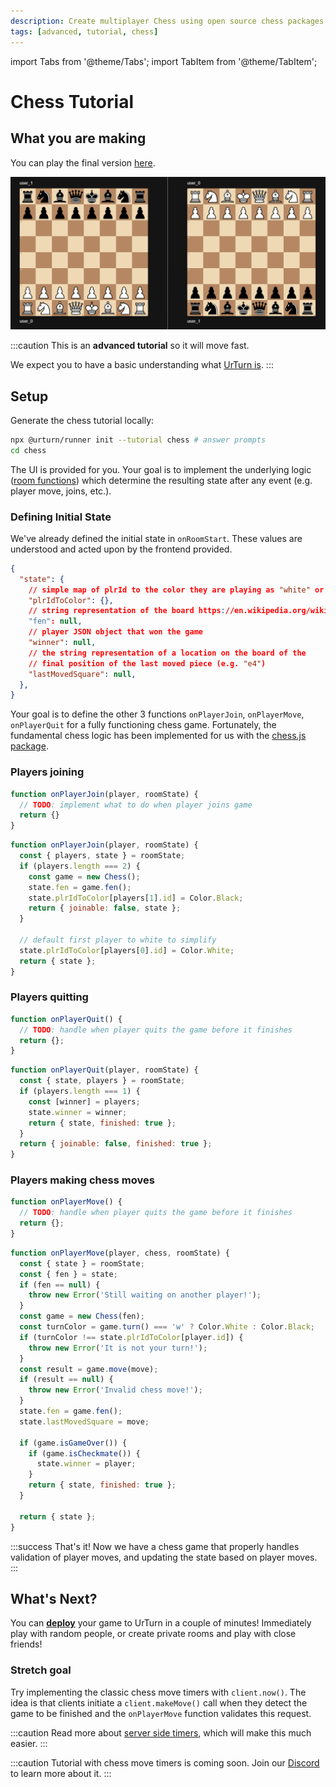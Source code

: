 ```yaml
---
description: Create multiplayer Chess using open source chess packages
tags: [advanced, tutorial, chess]
---
```


import Tabs from '@theme/Tabs';
import TabItem from '@theme/TabItem';

# Chess Tutorial

## What you are making

You can play the final version [here](https://www.urturn.app/play/chess).

![Chess Final](final-chess.gif)

:::caution
This is an **advanced tutorial** so it will move fast.

We expect you to have a basic understanding what [UrTurn is](/docs).
:::

## Setup

Generate the chess tutorial locally:

```bash
npx @urturn/runner init --tutorial chess # answer prompts
cd chess
```

The UI is provided for you. Your goal is to implement the underlying logic ([room functions](/docs/API/room-functions)) which determine the resulting state after any event (e.g. player move, joins, etc.).

### Defining Initial State

We've already defined the initial state in `onRoomStart`. These values are understood and acted upon by the frontend provided.

```json
{
  "state": {
    // simple map of plrId to the color they are playing as "white" or "black"
    "plrIdToColor": {},
    // string representation of the board https://en.wikipedia.org/wiki/Forsyth%E2%80%93Edwards_Notation
    "fen": null,
    // player JSON object that won the game
    "winner": null,
    // the string representation of a location on the board of the
    // final position of the last moved piece (e.g. "e4")
    "lastMovedSquare": null,
  },
}
```

Your goal is to define the other 3 functions `onPlayerJoin`, `onPlayerMove`, `onPlayerQuit` for a fully functioning chess game. Fortunately, the fundamental chess logic has been implemented for us with the [chess.js package](https://www.npmjs.com/package/chess.js).

### Players joining

<Tabs>
  <TabItem value="initial" label="TODO" default>

```js title="src/main.js"
function onPlayerJoin(player, roomState) {
  // TODO: implement what to do when player joins game
  return {}
}
```

  </TabItem>
  <TabItem value="solution" label="onPlayerJoin Solution">

```js title="src/main.js"
function onPlayerJoin(player, roomState) {
  const { players, state } = roomState;
  if (players.length === 2) {
    const game = new Chess();
    state.fen = game.fen();
    state.plrIdToColor[players[1].id] = Color.Black;
    return { joinable: false, state };
  }

  // default first player to white to simplify
  state.plrIdToColor[players[0].id] = Color.White;
  return { state };
}
```

  </TabItem>
</Tabs>

### Players quitting

<Tabs>
  <TabItem value="initial" label="TODO" default>

```js title="src/main.js"
function onPlayerQuit() {
  // TODO: handle when player quits the game before it finishes
  return {};
}
```

  </TabItem>
  <TabItem value="solution" label="onPlayerQuit Solution">

```js title="src/main.js"
function onPlayerQuit(player, roomState) {
  const { state, players } = roomState;
  if (players.length === 1) {
    const [winner] = players;
    state.winner = winner;
    return { state, finished: true };
  }
  return { joinable: false, finished: true };
}
```

  </TabItem>
</Tabs>

### Players making chess moves

<Tabs>
  <TabItem value="initial" label="TODO" default>

```js title="src/main.js"
function onPlayerMove() {
  // TODO: handle when player quits the game before it finishes
  return {};
}
```

  </TabItem>
  <TabItem value="solution" label="onPlayerMove Solution">

```js title="src/main.js"
function onPlayerMove(player, chess, roomState) {
  const { state } = roomState;
  const { fen } = state;
  if (fen == null) {
    throw new Error('Still waiting on another player!');
  }
  const game = new Chess(fen);
  const turnColor = game.turn() === 'w' ? Color.White : Color.Black;
  if (turnColor !== state.plrIdToColor[player.id]) {
    throw new Error('It is not your turn!');
  }
  const result = game.move(move);
  if (result == null) {
    throw new Error('Invalid chess move!');
  }
  state.fen = game.fen();
  state.lastMovedSquare = move;

  if (game.isGameOver()) {
    if (game.isCheckmate()) {
      state.winner = player;
    }
    return { state, finished: true };
  }

  return { state };
}
```

  </TabItem>
</Tabs>

:::success
That's it! Now we have a chess game that properly handles validation of player moves, and updating the state based on player moves.
:::

## What's Next?

You can [**deploy**](/docs/Getting-Started/deploying-your-game) your game to UrTurn in a couple of minutes! Immediately play with random people, or create private rooms and play with close friends!

### Stretch goal

Try implementing the classic chess move timers with `client.now()`. The idea is that clients initiate a `client.makeMove()` call when they detect the game to be finished and the `onPlayerMove` function validates this request.

:::caution
Read more about [server side timers](/docs/Advanced/timer-triggers), which will make this much easier.
:::

:::caution
Tutorial with chess move timers is coming soon. Join our [Discord](https://discord.gg/myWacjdb5S) to learn more about it.
:::

